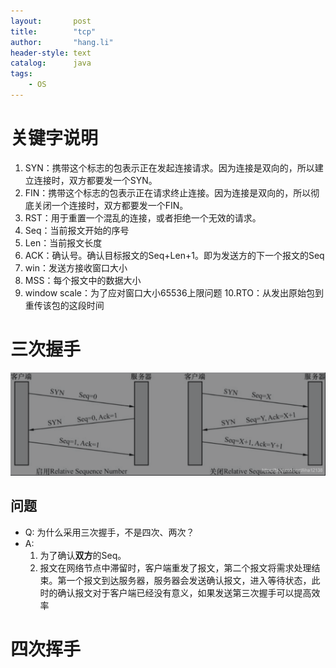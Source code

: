 ```yaml
---
layout:       post
title:        "tcp"
author:       "hang.li"
header-style: text
catalog:      java
tags:
    - OS
---
```


# 关键字说明
1. SYN：携带这个标志的包表示正在发起连接请求。因为连接是双向的，所以建立连接时，双方都要发一个SYN。
2. FIN：携带这个标志的包表示正在请求终止连接。因为连接是双向的，所以彻底关闭一个连接时，双方都要发一个FIN。
3. RST：用于重置一个混乱的连接，或者拒绝一个无效的请求。
4. Seq：当前报文开始的序号
5. Len：当前报文长度
6. ACK：确认号。确认目标报文的Seq+Len+1。即为发送方的下一个报文的Seq
7. win：发送方接收窗口大小
8. MSS：每个报文中的数据大小
9. window scale：为了应对窗口大小65536上限问题
   10.RTO：从发出原始包到重传该包的这段时间
# 三次握手
![img.png](/img/os/in-post/tcp-connect.png)
## 问题
- Q: 为什么采用三次握手，不是四次、两次？
- A:
    1. 为了确认**双方**的Seq。
    2. 报文在网络节点中滞留时，客户端重发了报文，第二个报文将需求处理结束。第一个报文到达服务器，服务器会发送确认报文，进入等待状态，此时的确认报文对于客户端已经没有意义，如果发送第三次握手可以提高效率
# 四次挥手

